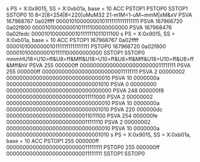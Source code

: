 s
PS = X:0x9015, SS = X:0xb01a, base = 10
ACC
PSTOP1
PSTOP0
SSTOP1
SSTOP0
10 8<2|8<254|8<220|uMuM32 21-m1M<1-uM~mmM|xM&xV
PSVA      167968767     0a02ffff        00001010000000101111111111111111
PSVA      167966720     0a02f800        00001010000000101111100000000000
PSVA      167968476     0a02fedc        00001010000000101111111011011100
s
PS = X:0x9015, SS = X:0xb01a, base = 10
ACC
PSTOP1    167968767     0a02ffff        00001010000000101111111111111111
PSTOP0    167966720     0a02f800        00001010000000101111100000000000
SSTOP1
SSTOP0
mmmHU18>U10>ff&U8>ff&Mff&U18>U10>ff&U8>ff&Mff&U18>U10>ff&U8>ff&Mff&hV
PSVA            255     000000ff        00000000000000000000000011111111
PSVA            255     000000ff        00000000000000000000000011111111
PSVA              2     00000002        00000000000000000000000000000010
PSVA             10     0000000a        00000000000000000000000000001010
PSVA              0     00000000        00000000000000000000000000000000
PSVA            248     000000f8        00000000000000000000000011111000
PSVA              2     00000002        00000000000000000000000000000010
PSVA             10     0000000a        00000000000000000000000000001010
PSVA            220     000000dc        00000000000000000000000011011100
PSVA            254     000000fe        00000000000000000000000011111110
PSVA              2     00000002        00000000000000000000000000000010
PSVA             10     0000000a        00000000000000000000000000001010
s
PS = X:0x9015, SS = X:0xb01a, base = 10
ACC
PSTOP1          255     000000ff        00000000000000000000000011111111
PSTOP0          255     000000ff        00000000000000000000000011111111
SSTOP1
SSTOP0

